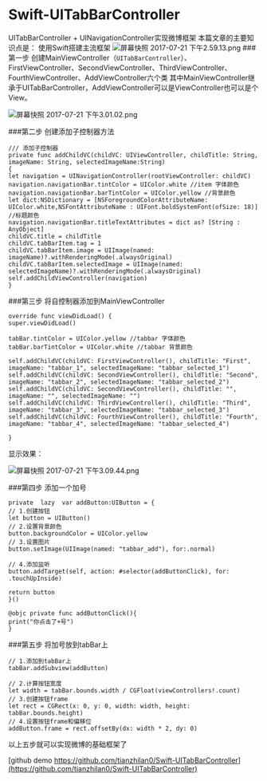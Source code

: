 # Swift-UITabBarController
UITabBarController + UINavigationController实现微博框架
本篇文章的主要知识点是：
使用Swift搭建主流框架
![屏幕快照 2017-07-21 下午2.59.13.png](http://upload-images.jianshu.io/upload_images/1243891-397004b634f858d3.png?imageMogr2/auto-orient/strip%7CimageView2/2/w/1240)
###第一步
创建MainViewController（```UITabBarController```）、FirstViewController、SecondViewController、ThirdViewController、FourthViewController、AddViewController六个类
其中MainViewController继承于UITabBarController，AddViewController可以是ViewController也可以是个View。

![屏幕快照 2017-07-21 下午3.01.02.png](http://upload-images.jianshu.io/upload_images/1243891-cd97c076ca6fcea9.png?imageMogr2/auto-orient/strip%7CimageView2/2/w/1240)


###第二步
创建添加子控制器方法
```
/// 添加子控制器
private func addChildVC(childVC: UIViewController, childTitle: String, imageName: String, selectedImageName:String)
{
let navigation = UINavigationController(rootViewController: childVC)
navigation.navigationBar.tintColor = UIColor.white //item 字体颜色
navigation.navigationBar.barTintColor = UIColor.yellow //背景颜色
let dict:NSDictionary = [NSForegroundColorAttributeName: UIColor.white,NSFontAttributeName : UIFont.boldSystemFont(ofSize: 18)]
//标题颜色
navigation.navigationBar.titleTextAttributes = dict as? [String : AnyObject]
childVC.title = childTitle
childVC.tabBarItem.tag = 1
childVC.tabBarItem.image = UIImage(named: imageName)?.withRenderingMode(.alwaysOriginal)
childVC.tabBarItem.selectedImage = UIImage(named: selectedImageName)?.withRenderingMode(.alwaysOriginal)
self.addChildViewController(navigation)
}
```

###第三步
将自控制器添加到MainViewController
```
override func viewDidLoad() {
super.viewDidLoad()

tabBar.tintColor = UIColor.yellow //tabbar 字体颜色
tabBar.barTintColor = UIColor.white //tabbar 背景颜色

self.addChildVC(childVC: FirstViewController(), childTitle: "First", imageName: "tabbar_1", selectedImageName: "tabbar_selected_1")
self.addChildVC(childVC: SecondViewController(), childTitle: "Second", imageName: "tabbar_2", selectedImageName: "tabbar_selected_2")
self.addChildVC(childVC: SecondViewController(), childTitle: "", imageName: "", selectedImageName: "")
self.addChildVC(childVC: ThirdViewController(), childTitle: "Third", imageName: "tabbar_3", selectedImageName: "tabbar_selected_3")
self.addChildVC(childVC: FourthViewController(), childTitle: "Fourth", imageName: "tabbar_4", selectedImageName: "tabbar_selected_4")

}
```

显示效果：

![屏幕快照 2017-07-21 下午3.09.44.png](http://upload-images.jianshu.io/upload_images/1243891-81ed93c424b1c0e3.png?imageMogr2/auto-orient/strip%7CimageView2/2/w/1240)

###第四步
添加一个加号
```
private  lazy  var addButton:UIButton = {
// 1.创建按钮
let button = UIButton()
// 2.设置背景颜色
button.backgroundColor = UIColor.yellow
// 3.设置图片
button.setImage(UIImage(named: "tabbar_add"), for:.normal)

// 4.添加监听
button.addTarget(self, action: #selector(addButtonClick), for: .touchUpInside)

return button
}()

@objc private func addButtonClick(){
print("你点击了+号")
}
```
###第五步
将加号放到tabBar上
```
// 1.添加到tabBar上
tabBar.addSubview(addButton)

// 2.计算按钮宽度
let width = tabBar.bounds.width / CGFloat(viewControllers!.count)
// 3.创建按钮frame
let rect = CGRect(x: 0, y: 0, width: width, height: tabBar.bounds.height)
// 4.设置按钮frame和偏移位
addButton.frame = rect.offsetBy(dx: width * 2, dy: 0)
```

以上五步就可以实现微博的基础框架了

[github demo https://github.com/tianzhilan0/Swift-UITabBarController](https://github.com/tianzhilan0/Swift-UITabBarController)
